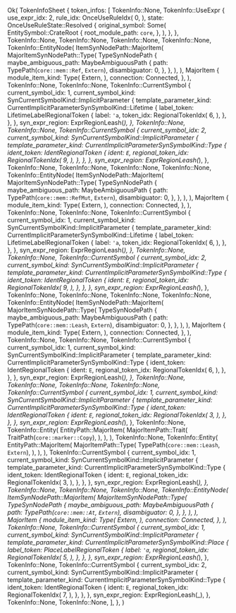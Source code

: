 Ok(
    TokenInfoSheet {
        token_infos: [
            TokenInfo::None,
            TokenInfo::UseExpr {
                use_expr_idx: 2,
                rule_idx: OnceUseRuleIdx(
                    0,
                ),
                state: OnceUseRuleState::Resolved {
                    original_symbol: Some(
                        EntitySymbol::CrateRoot {
                            root_module_path: `core`,
                        },
                    ),
                },
            },
            TokenInfo::None,
            TokenInfo::None,
            TokenInfo::None,
            TokenInfo::None,
            TokenInfo::EntityNode(
                ItemSynNodePath::MajorItem(
                    MajorItemSynNodePath::Type(
                        TypeSynNodePath {
                            maybe_ambiguous_path: MaybeAmbiguousPath {
                                path: TypePath(`core::mem::Ref`, `Extern`),
                                disambiguator: 0,
                            },
                        },
                    ),
                ),
                MajorItem {
                    module_item_kind: Type(
                        Extern,
                    ),
                    connection: Connected,
                },
            ),
            TokenInfo::None,
            TokenInfo::None,
            TokenInfo::CurrentSymbol {
                current_symbol_idx: 1,
                current_symbol_kind: SynCurrentSymbolKind::ImplicitParameter {
                    template_parameter_kind: CurrentImplicitParameterSynSymbolKind::Lifetime {
                        label_token: LifetimeLabelRegionalToken {
                            label: `'a`,
                            token_idx: RegionalTokenIdx(
                                6,
                            ),
                        },
                    },
                },
                syn_expr_region: ExprRegionLeash(_),
            },
            TokenInfo::None,
            TokenInfo::None,
            TokenInfo::CurrentSymbol {
                current_symbol_idx: 2,
                current_symbol_kind: SynCurrentSymbolKind::ImplicitParameter {
                    template_parameter_kind: CurrentImplicitParameterSynSymbolKind::Type {
                        ident_token: IdentRegionalToken {
                            ident: `E`,
                            regional_token_idx: RegionalTokenIdx(
                                9,
                            ),
                        },
                    },
                },
                syn_expr_region: ExprRegionLeash(_),
            },
            TokenInfo::None,
            TokenInfo::None,
            TokenInfo::None,
            TokenInfo::None,
            TokenInfo::EntityNode(
                ItemSynNodePath::MajorItem(
                    MajorItemSynNodePath::Type(
                        TypeSynNodePath {
                            maybe_ambiguous_path: MaybeAmbiguousPath {
                                path: TypePath(`core::mem::RefMut`, `Extern`),
                                disambiguator: 0,
                            },
                        },
                    ),
                ),
                MajorItem {
                    module_item_kind: Type(
                        Extern,
                    ),
                    connection: Connected,
                },
            ),
            TokenInfo::None,
            TokenInfo::None,
            TokenInfo::CurrentSymbol {
                current_symbol_idx: 1,
                current_symbol_kind: SynCurrentSymbolKind::ImplicitParameter {
                    template_parameter_kind: CurrentImplicitParameterSynSymbolKind::Lifetime {
                        label_token: LifetimeLabelRegionalToken {
                            label: `'a`,
                            token_idx: RegionalTokenIdx(
                                6,
                            ),
                        },
                    },
                },
                syn_expr_region: ExprRegionLeash(_),
            },
            TokenInfo::None,
            TokenInfo::None,
            TokenInfo::CurrentSymbol {
                current_symbol_idx: 2,
                current_symbol_kind: SynCurrentSymbolKind::ImplicitParameter {
                    template_parameter_kind: CurrentImplicitParameterSynSymbolKind::Type {
                        ident_token: IdentRegionalToken {
                            ident: `E`,
                            regional_token_idx: RegionalTokenIdx(
                                9,
                            ),
                        },
                    },
                },
                syn_expr_region: ExprRegionLeash(_),
            },
            TokenInfo::None,
            TokenInfo::None,
            TokenInfo::None,
            TokenInfo::None,
            TokenInfo::EntityNode(
                ItemSynNodePath::MajorItem(
                    MajorItemSynNodePath::Type(
                        TypeSynNodePath {
                            maybe_ambiguous_path: MaybeAmbiguousPath {
                                path: TypePath(`core::mem::Leash`, `Extern`),
                                disambiguator: 0,
                            },
                        },
                    ),
                ),
                MajorItem {
                    module_item_kind: Type(
                        Extern,
                    ),
                    connection: Connected,
                },
            ),
            TokenInfo::None,
            TokenInfo::None,
            TokenInfo::CurrentSymbol {
                current_symbol_idx: 1,
                current_symbol_kind: SynCurrentSymbolKind::ImplicitParameter {
                    template_parameter_kind: CurrentImplicitParameterSynSymbolKind::Type {
                        ident_token: IdentRegionalToken {
                            ident: `E`,
                            regional_token_idx: RegionalTokenIdx(
                                6,
                            ),
                        },
                    },
                },
                syn_expr_region: ExprRegionLeash(_),
            },
            TokenInfo::None,
            TokenInfo::None,
            TokenInfo::None,
            TokenInfo::None,
            TokenInfo::CurrentSymbol {
                current_symbol_idx: 1,
                current_symbol_kind: SynCurrentSymbolKind::ImplicitParameter {
                    template_parameter_kind: CurrentImplicitParameterSynSymbolKind::Type {
                        ident_token: IdentRegionalToken {
                            ident: `E`,
                            regional_token_idx: RegionalTokenIdx(
                                3,
                            ),
                        },
                    },
                },
                syn_expr_region: ExprRegionLeash(_),
            },
            TokenInfo::None,
            TokenInfo::Entity(
                EntityPath::MajorItem(
                    MajorItemPath::Trait(
                        TraitPath(`core::marker::Copy`),
                    ),
                ),
            ),
            TokenInfo::None,
            TokenInfo::Entity(
                EntityPath::MajorItem(
                    MajorItemPath::Type(
                        TypePath(`core::mem::Leash`, `Extern`),
                    ),
                ),
            ),
            TokenInfo::CurrentSymbol {
                current_symbol_idx: 1,
                current_symbol_kind: SynCurrentSymbolKind::ImplicitParameter {
                    template_parameter_kind: CurrentImplicitParameterSynSymbolKind::Type {
                        ident_token: IdentRegionalToken {
                            ident: `E`,
                            regional_token_idx: RegionalTokenIdx(
                                3,
                            ),
                        },
                    },
                },
                syn_expr_region: ExprRegionLeash(_),
            },
            TokenInfo::None,
            TokenInfo::None,
            TokenInfo::None,
            TokenInfo::EntityNode(
                ItemSynNodePath::MajorItem(
                    MajorItemSynNodePath::Type(
                        TypeSynNodePath {
                            maybe_ambiguous_path: MaybeAmbiguousPath {
                                path: TypePath(`core::mem::At`, `Extern`),
                                disambiguator: 0,
                            },
                        },
                    ),
                ),
                MajorItem {
                    module_item_kind: Type(
                        Extern,
                    ),
                    connection: Connected,
                },
            ),
            TokenInfo::None,
            TokenInfo::CurrentSymbol {
                current_symbol_idx: 1,
                current_symbol_kind: SynCurrentSymbolKind::ImplicitParameter {
                    template_parameter_kind: CurrentImplicitParameterSynSymbolKind::Place {
                        label_token: PlaceLabelRegionalToken {
                            label: `'α`,
                            regional_token_idx: RegionalTokenIdx(
                                5,
                            ),
                        },
                    },
                },
                syn_expr_region: ExprRegionLeash(_),
            },
            TokenInfo::None,
            TokenInfo::CurrentSymbol {
                current_symbol_idx: 2,
                current_symbol_kind: SynCurrentSymbolKind::ImplicitParameter {
                    template_parameter_kind: CurrentImplicitParameterSynSymbolKind::Type {
                        ident_token: IdentRegionalToken {
                            ident: `E`,
                            regional_token_idx: RegionalTokenIdx(
                                7,
                            ),
                        },
                    },
                },
                syn_expr_region: ExprRegionLeash(_),
            },
            TokenInfo::None,
            TokenInfo::None,
        ],
    },
)